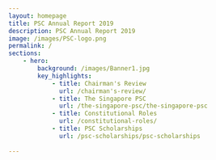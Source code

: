 ```yaml
---
layout: homepage
title: PSC Annual Report 2019
description: PSC Annual Report 2019
image: /images/PSC-logo.png
permalink: /
sections:
    - hero:
        background: /images/Banner1.jpg
        key_highlights:
            - title: Chairman's Review
              url: /chairman's-review/
            - title: The Singapore PSC
              url: /the-singapore-psc/the-singapore-psc
            - title: Constitutional Roles
              url: /constitutional-roles/
            - title: PSC Scholarships
              url: /psc-scholarships/psc-scholarships
        
---
```

